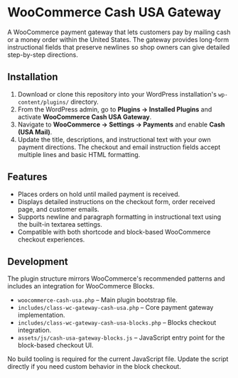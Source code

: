 # WooCommerce Cash USA Gateway

A WooCommerce payment gateway that lets customers pay by mailing cash or a money order within the United States. The gateway provides long-form instructional fields that preserve newlines so shop owners can give detailed step-by-step directions.

## Installation

1. Download or clone this repository into your WordPress installation's `wp-content/plugins/` directory.
2. From the WordPress admin, go to **Plugins → Installed Plugins** and activate **WooCommerce Cash USA Gateway**.
3. Navigate to **WooCommerce → Settings → Payments** and enable **Cash (USA Mail)**.
4. Update the title, descriptions, and instructional text with your own payment directions. The checkout and email instruction fields accept multiple lines and basic HTML formatting.

## Features

- Places orders on hold until mailed payment is received.
- Displays detailed instructions on the checkout form, order received page, and customer emails.
- Supports newline and paragraph formatting in instructional text using the built-in textarea settings.
- Compatible with both shortcode and block-based WooCommerce checkout experiences.

## Development

The plugin structure mirrors WooCommerce's recommended patterns and includes an integration for WooCommerce Blocks.

- `woocommerce-cash-usa.php` – Main plugin bootstrap file.
- `includes/class-wc-gateway-cash-usa.php` – Core payment gateway implementation.
- `includes/class-wc-gateway-cash-usa-blocks.php` – Blocks checkout integration.
- `assets/js/cash-usa-gateway-blocks.js` – JavaScript entry point for the block-based checkout UI.

No build tooling is required for the current JavaScript file. Update the script directly if you need custom behavior in the block checkout.
